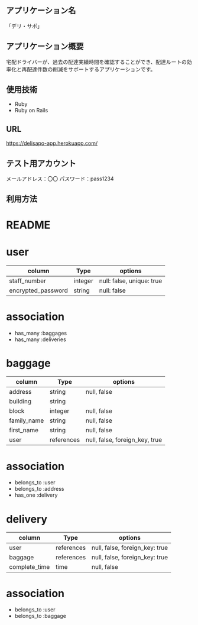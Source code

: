 ## アプリケーション名
「デリ・サポ」

## アプリケーション概要
宅配ドライバーが、過去の配達実績時間を確認することができ、配達ルートの効率化と再配達件数の削減をサポートするアプリケーションです。

## 使用技術
* Ruby
* Ruby on Rails

## URL
https://delisapo-app.herokuapp.com/

## テスト用アカウント
メールアドレス：〇〇
パスワード：pass1234

## 利用方法


# README

# user
| column              | Type    | options                    |
| ------------------- | ------- | -------------------------- |
| staff_number        | integer | null: false, unique: true  |
| encrypted_password  | string  | null: false                |
# association
- has_many :baggages
- has_many :deliveries


# baggage
| column      | Type        | options                         |
| ----------- | ----------- | ------------------------------- |
| address     | string      | null, false                     |
| building    | string      |                                 |
| block       | integer     | null, false                     |
| family_name | string      | null, false                     |
| first_name  | string      | null, false                     |
| user        | references  | null, false, foreign_key, true  |
# association
- belongs_to :user
- belongs_to :address
- has_one :delivery

# delivery
| column        | Type        | options                         |
| ------------- | ----------- | ------------------------------- |
| user          | references  | null, false, foreign_key: true  |
| baggage       | references  | null, false, foreign_key: true  |
| complete_time | time        | null, false                     |
# association
- belongs_to :user
- belongs_to :baggage